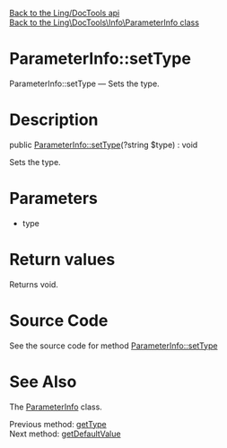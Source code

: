 [Back to the Ling/DocTools api](https://github.com/lingtalfi/DocTools/blob/master/doc/api/Ling/DocTools.md)<br>
[Back to the Ling\DocTools\Info\ParameterInfo class](https://github.com/lingtalfi/DocTools/blob/master/doc/api/Ling/DocTools/Info/ParameterInfo.md)


ParameterInfo::setType
================



ParameterInfo::setType — Sets the type.




Description
================


public [ParameterInfo::setType](https://github.com/lingtalfi/DocTools/blob/master/doc/api/Ling/DocTools/Info/ParameterInfo/setType.md)(?string $type) : void




Sets the type.




Parameters
================


- type

    


Return values
================

Returns void.








Source Code
===========
See the source code for method [ParameterInfo::setType](/blob/master/Info/ParameterInfo.php#L94-L97)


See Also
================

The [ParameterInfo](https://github.com/lingtalfi/DocTools/blob/master/doc/api/Ling/DocTools/Info/ParameterInfo.md) class.

Previous method: [getType](https://github.com/lingtalfi/DocTools/blob/master/doc/api/Ling/DocTools/Info/ParameterInfo/getType.md)<br>Next method: [getDefaultValue](https://github.com/lingtalfi/DocTools/blob/master/doc/api/Ling/DocTools/Info/ParameterInfo/getDefaultValue.md)<br>

